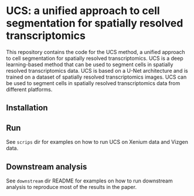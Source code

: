 # UCS: a unified approach to cell segmentation for spatially resolved transcriptomics

This repository contains the code for the UCS method, a unified approach to cell segmentation for spatially resolved transcriptomics. UCS is a deep learning-based method that can be used to segment cells in spatially resolved transcriptomics data. UCS is based on a U-Net architecture and is trained on a dataset of spatially resolved transcriptomics images. UCS can be used to segment cells in spatially resolved transcriptomics data from different platforms.

## Installation


## Run
See `scrips` dir for examples on how to run UCS on Xenium data and Vizgen data.


## Downstream analysis
See `downstream` dir README for examples on how to run downstream analysis to reproduce most of the results in the paper.